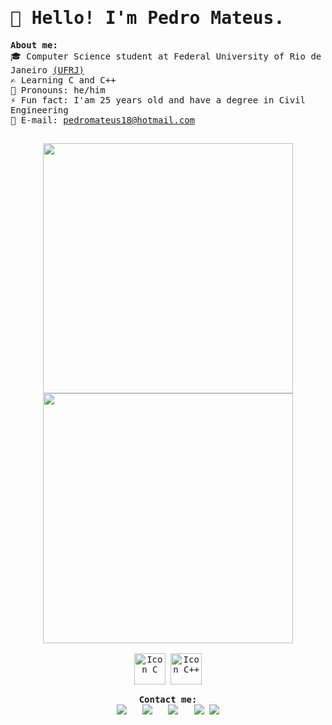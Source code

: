 <samp>
  <h1> 👋 Hello! I'm Pedro Mateus. </h1>

  <b>About me:</b><br>
  🎓 Computer Science student at Federal University of Rio de Janeiro <a href="https://ufrj.br/en/">(UFRJ)</a> <br>
  ✍ Learning C and C++ <br>
  🧑 Pronouns: he/him <br>
  ⚡ Fun fact: I'am 25 years old and have a degree in Civil Engineering <br>
  📩 E-mail: <a href="mailto:pedromateus18@hotmail.com">pedromateus18@hotmail.com</a> <br>

  ## 
  <div align = "center">
    <img width="400" src="https://github-readme-stats.vercel.app/api?username=lumifere&show_icons=true&theme=tokyonight&hide=issues&count_private=true">
    <img width="400" src="https://github-readme-stats.vercel.app/api/top-langs/?username=lumifere&layout=compact&langs_count=5&theme=tokyonight">
    </div> <br>
    <div align = "center" style="display: inline_block">
    <img align="center" alt="Icon C" width="50" src="https://cdn.jsdelivr.net/gh/devicons/devicon/icons/c/c-original.svg">
    <img align="center" alt="Icon C++" width="50" src="https://cdn.jsdelivr.net/gh/devicons/devicon/icons/cplusplus/cplusplus-original.svg" />
  </div> 
  <br>
  
  <div align = "center"> 
    <b> Contact me: </b> <br>
    <a href="https://www.linkedin.com/in/ormesino/" target="_blank"><img src="https://img.shields.io/badge/-LinkedIn-%230077B5?style=for-the-badge&logo=linkedin&logoColor=white" target="_blank"></a> &nbsp;
    <a href="https://www.twitter.com/lumifere" target="_blank"><img src="https://img.shields.io/badge/Twitter-1DA1F2?style=for-the-badge&logo=twitter&logoColor=white" target="_blank"></a> &nbsp;
    <a href="https://discordapp.com/users/celino#2492" target="_blank"><img src="https://img.shields.io/badge/Discord-7289DA?style=for-the-badge&logo=discord&logoColor=white" target="_blank"></a> &nbsp;
    <a href="https://www.twitch.tv/celino" target="_blank"><img src="https://img.shields.io/badge/Twitch-9146FF?style=for-the-badge&logo=twitch&logoColor=white" target="_blank"></a>
    <a href="https://www.twitch.tv/celino" target="_blank"><img src="https://raw.githubusercontent.com/bornmay/bornmay/Update/svg/Bottom.svg" target="_blank"></a>
  </div>
</samp>


